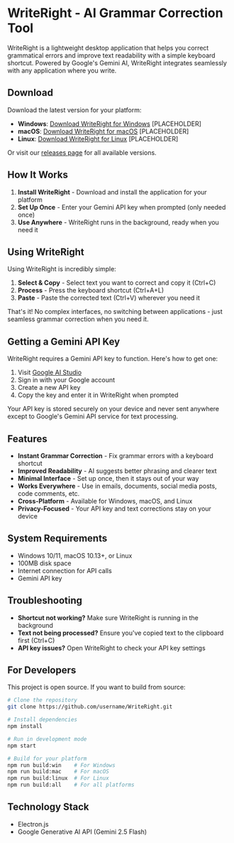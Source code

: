 # WriteRight - AI Grammar Correction Tool

WriteRight is a lightweight desktop application that helps you correct grammatical errors and improve text readability with a simple keyboard shortcut. Powered by Google's Gemini AI, WriteRight integrates seamlessly with any application where you write.


## Download

Download the latest version for your platform:

- **Windows**: [Download WriteRight for Windows](https://github.com/username/WriteRight/releases/latest/download/WriteRight-Setup.exe) [PLACEHOLDER]
- **macOS**: [Download WriteRight for macOS](https://github.com/username/WriteRight/releases/latest/download/WriteRight.dmg) [PLACEHOLDER]
- **Linux**: [Download WriteRight for Linux](https://github.com/username/WriteRight/releases/latest/download/WriteRight.AppImage) [PLACEHOLDER]

Or visit our [releases page](https://github.com/username/WriteRight/releases) for all available versions.

## How It Works

1. **Install WriteRight** - Download and install the application for your platform
2. **Set Up Once** - Enter your Gemini API key when prompted (only needed once)
3. **Use Anywhere** - WriteRight runs in the background, ready when you need it

## Using WriteRight

Using WriteRight is incredibly simple:

1. **Select & Copy** - Select text you want to correct and copy it (Ctrl+C)
2. **Process** - Press the keyboard shortcut (Ctrl+A+L)
3. **Paste** - Paste the corrected text (Ctrl+V) wherever you need it

That's it! No complex interfaces, no switching between applications - just seamless grammar correction when you need it.

## Getting a Gemini API Key

WriteRight requires a Gemini API key to function. Here's how to get one:

1. Visit [Google AI Studio](https://aistudio.google.com/apikey)
2. Sign in with your Google account
3. Create a new API key
4. Copy the key and enter it in WriteRight when prompted

Your API key is stored securely on your device and never sent anywhere except to Google's Gemini API service for text processing.

## Features

- **Instant Grammar Correction** - Fix grammar errors with a keyboard shortcut
- **Improved Readability** - AI suggests better phrasing and clearer text
- **Minimal Interface** - Set up once, then it stays out of your way
- **Works Everywhere** - Use in emails, documents, social media posts, code comments, etc.
- **Cross-Platform** - Available for Windows, macOS, and Linux
- **Privacy-Focused** - Your API key and text corrections stay on your device

## System Requirements

- Windows 10/11, macOS 10.13+, or Linux
- 100MB disk space
- Internet connection for API calls
- Gemini API key

## Troubleshooting

- **Shortcut not working?** Make sure WriteRight is running in the background
- **Text not being processed?** Ensure you've copied text to the clipboard first (Ctrl+C)
- **API key issues?** Open WriteRight to check your API key settings

## For Developers

This project is open source. If you want to build from source:

```bash
# Clone the repository
git clone https://github.com/username/WriteRight.git

# Install dependencies
npm install

# Run in development mode
npm start

# Build for your platform
npm run build:win    # For Windows
npm run build:mac    # For macOS
npm run build:linux  # For Linux
npm run build:all    # For all platforms
```

## Technology Stack

- Electron.js
- Google Generative AI API (Gemini 2.5 Flash)
